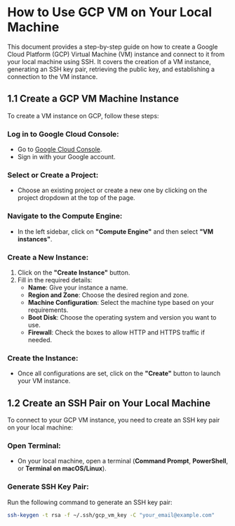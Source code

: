 # How to Use GCP VM on Your Local Machine

This document provides a step-by-step guide on how to create a Google Cloud Platform (GCP) Virtual Machine (VM) instance and connect to it from your local machine using SSH. It covers the creation of a VM instance, generating an SSH key pair, retrieving the public key, and establishing a connection to the VM instance.

## 1.1 Create a GCP VM Machine Instance

To create a VM instance on GCP, follow these steps:

### Log in to Google Cloud Console:

- Go to [Google Cloud Console](https://console.cloud.google.com/).
- Sign in with your Google account.

### Select or Create a Project:

- Choose an existing project or create a new one by clicking on the project dropdown at the top of the page.

### Navigate to the Compute Engine:

- In the left sidebar, click on **"Compute Engine"** and then select **"VM instances"**.

### Create a New Instance:

1. Click on the **"Create Instance"** button.
2. Fill in the required details:
   - **Name**: Give your instance a name.
   - **Region and Zone**: Choose the desired region and zone.
   - **Machine Configuration**: Select the machine type based on your requirements.
   - **Boot Disk**: Choose the operating system and version you want to use.
   - **Firewall**: Check the boxes to allow HTTP and HTTPS traffic if needed.

### Create the Instance:

- Once all configurations are set, click on the **"Create"** button to launch your VM instance.

## 1.2 Create an SSH Pair on Your Local Machine

To connect to your GCP VM instance, you need to create an SSH key pair on your local machine:

### Open Terminal:

- On your local machine, open a terminal (**Command Prompt**, **PowerShell**, or **Terminal on macOS/Linux**).

### Generate SSH Key Pair:

Run the following command to generate an SSH key pair:

```sh
ssh-keygen -t rsa -f ~/.ssh/gcp_vm_key -C "your_email@example.com"
